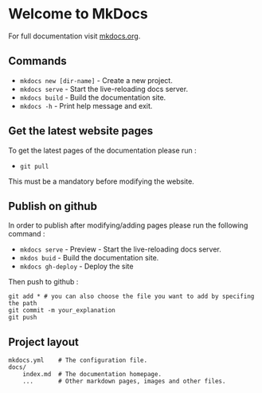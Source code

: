 # Welcome to MkDocs

For full documentation visit [mkdocs.org](https://www.mkdocs.org).

## Commands

* `mkdocs new [dir-name]` - Create a new project.
* `mkdocs serve` - Start the live-reloading docs server.
* `mkdocs build` - Build the documentation site.
* `mkdocs -h` - Print help message and exit.

## Get the latest website pages 

To get the latest pages of the documentation please run :

* `git pull` 

This must be a mandatory before modifying the website.

## Publish on github

In order to publish after modifying/adding pages please run the following command :

* `mkdocs serve` - Preview - Start the live-reloading docs server.
* `mkdos buid` - Build the documentation site.
* `mkdocs gh-deploy` - Deploy the site 

Then push to github : 

```
git add * # you can also choose the file you want to add by specifing the path
git commit -m your_explanation
git push
```

## Project layout

    mkdocs.yml    # The configuration file.
    docs/
        index.md  # The documentation homepage.
        ...       # Other markdown pages, images and other files.

    